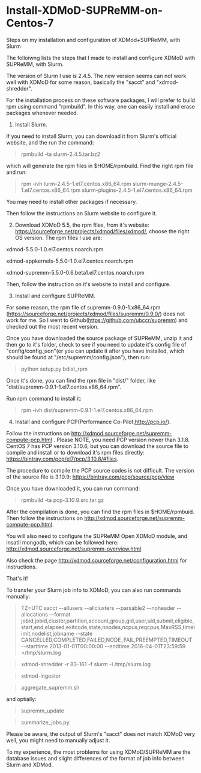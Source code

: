 # Install-XDMoD-SUPReMM-on-Centos-7
Steps on my installation and configuration of XDMod+SUPReMM, with Slurm

The folloiwng lists the steps that I made to install and configure XDMoD with SUPReMM, with Slurm.

The version of Slurm I use is 2.4.5. The new version seems can not work well with XDMoD for some reason, basically the "sacct" and "xdmod-shredder".

For the installation process on these software packages, I will prefer to build rpm using command "rpmbuild". In this way, one can easily install and erase packages whenever needed.

1) Install Slurm.

  If you need to install Slurm, you can download it from Slurm's official website, and the run the command:
  
  >rpmbuild -ta slurm-2.4.5.tar.bz2 

which will generate the rpm files in $HOME/rpmbuild. Find the right rpm file and run:

> rpm -ivh lurm-2.4.5-1.el7.centos.x86_64.rpm slurm-munge-2.4.5-1.el7.centos.x86_64.rpm slurm-plugins-2.4.5-1.el7.centos.x86_64.rpm

You may need to install other packages if necessary.

Then follow the instructions on Slurm website to configure it.

2) Download XDMoD 5.5, the rpm files, from it's website: https://sourceforge.net/projects/xdmod/files/xdmod/, choose the right OS version.
The rpm files I use are:

xdmod-5.5.0-1.0.el7.centos.noarch.rpm

xdmod-appkernels-5.5.0-1.0.el7.centos.noarch.rpm

xdmod-supremm-5.5.0-0.6.beta1.el7.centos.noarch.rpm

Then, follow the instruction on it's website to install and configure.

3) Install and configure SUPReMM.

For some reason, the rpm file of supremm-0.9.0-1.x86_64.rpm (https://sourceforge.net/projects/xdmod/files/supremm/0.9.0/) does not work for me. 
So I went to Github(https://github.com/ubccr/supremm) and checked out the most recent version.

Once you have downloaded the source package of SUPReMM, unzip it and then go to it's folder, check to see if you need to update it's 
config file of "config/config.json"(or you can update it after you have installed, which should be found at "/etc/supremm/config.json"),
then run:

>python setup.py bdist_rpm

Once it's done, you can find the rpm file in "dist/" folder, like "dist/supremm-0.9.1-1.el7.centos.x86_64.rpm".

Run rpm command to install it:

>rpm -ivh dist/supremm-0.9.1-1.el7.centos.x86_64.rpm

4) Install and configure PCP(Performance Co-Pilot,http://pcp.io/).

Follow the instructions on http://xdmod.sourceforge.net/supremm-compute-pcp.html . Please NOTE, you need PCP version newer than 3.1.8. 
CentOS 7 has PCP version 3.10.6, but you can download the source file to compile and install or to download it's rpm files directly: https://bintray.com/pcp/el7/pcp/3.10.8/#files.

The procedure to compile the PCP source codes is not difficult. The version of the source file is 3.10.9: https://bintray.com/pcp/source/pcp/view

Once you have downloaded it, you can run command:

>rpmbuild -ta pcp-3.10.9.src.tar.gz 

After the compilation is done, you can find the rpm files in $HOME/rpmbuid. Then follow the instructions on http://xdmod.sourceforge.net/supremm-compute-pcp.html.


You will also need to configure the SUPReMM Open XDMoD module, and insatll mongodb, which can be followed here: http://xdmod.sourceforge.net/supremm-overview.html

Also check the page http://xdmod.sourceforge.net/configuration.html for instructions.


That's it!


To transfer your Slurm job info to XDMoD, you can also run commands manually:

>TZ=UTC sacct --allusers --allclusters   --parsable2 --noheader --allocations  --format jobid,jobid,cluster,partition,account,group,gid,user,uid,submit,eligible,start,end,elapsed,exitcode,state,nnodes,ncpus,reqcpus,MaxRSS,timelimit,nodelist,jobname   --state CANCELLED,COMPLETED,FAILED,NODE_FAIL,PREEMPTED,TIMEOUT   --starttime 2013-01-01T00:00:00 --endtime 2016-04-01T23:59:59    >/tmp/slurm.log
 
 >xdmod-shredder -r 83-161 -f slurm -i /tmp/slurm.log
 
 >xdmod-ingestor
 
 >aggregate_supremm.sh
 
 and  optially:
 
>supremm_update

>summarize_jobs.py

 Please be aware, the output of Slurm's "sacct" does not match XDMoD very well, you might need to manually adjust it.
 
 To my experience, the most problems for using XDMoD/SUPReMM are the database issues and slight differences of the format of job info between Slurm and XDMod.
 
 
 


